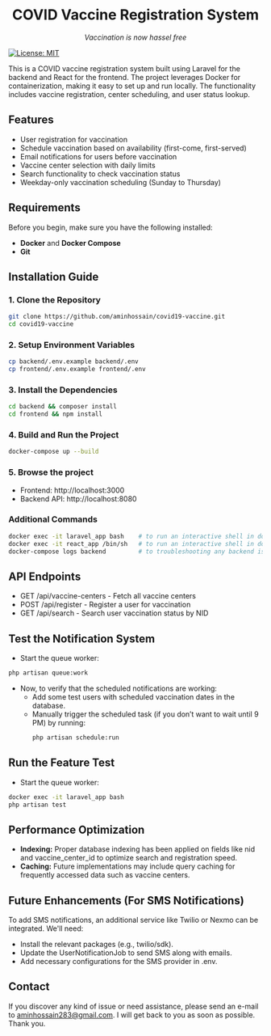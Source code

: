 <h1 align="center">COVID Vaccine Registration System</h1>
<p align="center"><em>Vaccination is now hassel free</em></p>

[![License: MIT](https://img.shields.io/badge/License-MIT-yellow.svg)](https://opensource.org/licenses/MIT)

<p align="left">
This is a COVID vaccine registration system built using Laravel for the backend and React for the frontend. The project leverages Docker for containerization, making it easy to set up and run locally. The functionality includes vaccine registration, center scheduling, and user status lookup.
</p>

## Features
- User registration for vaccination
- Schedule vaccination based on availability (first-come, first-served)
- Email notifications for users before vaccination
- Vaccine center selection with daily limits
- Search functionality to check vaccination status
- Weekday-only vaccination scheduling (Sunday to Thursday)

## Requirements
Before you begin, make sure you have the following installed:
- **Docker** and **Docker Compose**
- **Git**


## Installation Guide

### 1. Clone the Repository
```bash
git clone https://github.com/aminhossain/covid19-vaccine.git
cd covid19-vaccine
```

### 2. Setup Environment Variables
```bash
cp backend/.env.example backend/.env
cp frontend/.env.example frontend/.env
```

### 3. Install the Dependencies
```bash
cd backend && composer install
cd frontend && npm install
```

### 4. Build and Run the Project
```bash
docker-compose up --build
```

### 5. Browse the project
- Frontend: http://localhost:3000
- Backend API: http://localhost:8080

### Additional Commands
```bash
docker exec -it laravel_app bash    # to run an interactive shell in docker backend container
docker exec -it react_app /bin/sh   # to run an interactive shell in docker frontend container
docker-compose logs backend         # to troubleshooting any backend issue
```

## API Endpoints
- GET /api/vaccine-centers - Fetch all vaccine centers
- POST /api/register - Register a user for vaccination
- GET /api/search - Search user vaccination status by NID

## Test the Notification System
- Start the queue worker:
```bash
php artisan queue:work
```
- Now, to verify that the scheduled notifications are working:
  - Add some test users with scheduled vaccination dates in the database.
  - Manually trigger the scheduled task (if you don’t want to wait until 9 PM) by running:
    ```bash
    php artisan schedule:run
    ```

## Run the Feature Test
- Start the queue worker:
```bash
docker exec -it laravel_app bash
php artisan test
```

## Performance Optimization
- **Indexing:** Proper database indexing has been applied on fields like nid and vaccine_center_id to optimize search and registration speed.
- **Caching:** Future implementations may include query caching for frequently accessed data such as vaccine centers.

## Future Enhancements (For SMS Notifications)
<p>To add SMS notifications, an additional service like Twilio or Nexmo can be integrated. We'll need:</p>

- Install the relevant packages (e.g., twilio/sdk).
- Update the UserNotificationJob to send SMS along with emails.
- Add necessary configurations for the SMS provider in .env.

## Contact
If you discover any kind of issue or need assistance, please send an e-mail to [aminhossain283@gmail.com](mailto:aminhossain283@gmail.com). I will get back to you as soon as possible. Thank you.



